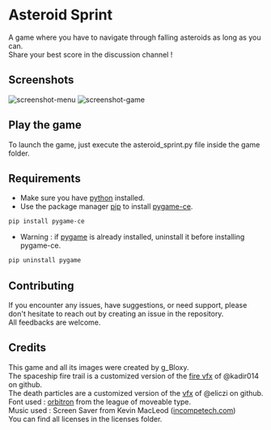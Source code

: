 # Asteroid Sprint

A game where you have to navigate through falling asteroids as long as you can.  
Share your best score in the discussion channel !

## Screenshots

![screenshot-menu](https://github.com/gBloxy/Asteroid-Sprint/assets/121670440/8b43974f-b84f-4d69-97ce-25892f830872)
![screenshot-game](https://github.com/gBloxy/Asteroid-Sprint/assets/121670440/8eb55c49-5933-4b2b-9340-9aa65a2630c5)

## Play the game

To launch the game, just execute the asteroid_sprint.py file inside the game folder.

## Requirements

* Make sure you have [python](https://www.python.org) installed.  
* Use the package manager [pip](https://pip.pypa.io/en/stable/) to install [pygame-ce](https://pyga.me).  
```bash
pip install pygame-ce
```
* Warning : if [pygame](https://www.pygame.org/news) is already installed, uninstall it before installing pygame-ce.  
```bash
pip uninstall pygame
```

## Contributing

If you encounter any issues, have suggestions, or need support, please don't hesitate to reach out by creating an issue in the repository.  
All feedbacks are welcome.

## Credits

This game and all its images were created by g_Bloxy.  
The spaceship fire trail is a customized version of the [fire vfx](https://github.com/kadir014/pygame-vfx) of @kadir014 on github.  
The death particles are a customized version of the [vfx](https://github.com/eliczi/vfx) of @eliczi on github.  
Font used : [orbitron](https://www.theleagueofmoveabletype.com/orbitron) from the league of moveable type.  
Music used : Screen Saver from Kevin MacLeod ([incompetech.com](https://incompetech.com))   
You can find all licenses in the licenses folder.
